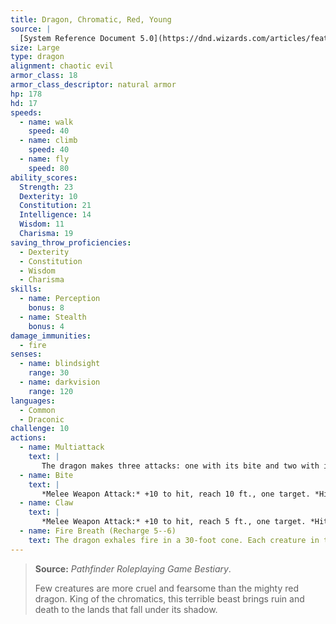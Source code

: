 ```yaml
---
title: Dragon, Chromatic, Red, Young
source: |
  [System Reference Document 5.0](https://dnd.wizards.com/articles/features/systems-reference-document-srd)
size: Large
type: dragon
alignment: chaotic evil
armor_class: 18
armor_class_descriptor: natural armor
hp: 178
hd: 17
speeds:
  - name: walk
    speed: 40
  - name: climb
    speed: 40
  - name: fly
    speed: 80
ability_scores:
  Strength: 23
  Dexterity: 10
  Constitution: 21
  Intelligence: 14
  Wisdom: 11
  Charisma: 19
saving_throw_proficiencies:
  - Dexterity
  - Constitution
  - Wisdom
  - Charisma
skills:
  - name: Perception
    bonus: 8
  - name: Stealth
    bonus: 4
damage_immunities:
  - fire
senses:
  - name: blindsight
    range: 30
  - name: darkvision
    range: 120
languages:
  - Common
  - Draconic
challenge: 10
actions:
  - name: Multiattack
    text: |
       The dragon makes three attacks: one with its bite and two with its claws.
  - name: Bite
    text: |
       *Melee Weapon Attack:* +10 to hit, reach 10 ft., one target. *Hit:* 17 (2d10 + 6) piercing damage plus 3 (1d6) fire damage.
  - name: Claw
    text: |
       *Melee Weapon Attack:* +10 to hit, reach 5 ft., one target. *Hit:* 13 (2d6 + 6) slashing damage.
  - name: Fire Breath (Recharge 5--6)
    text: The dragon exhales fire in a 30-foot cone. Each creature in that area must make a DC 17 Dexterity saving throw, taking 56 (16d6) fire damage on a failed save, or half as much damage on a successful one.
---
```


> **Source:** *Pathfinder Roleplaying Game Bestiary*.
>
> Few creatures are more cruel and fearsome than the mighty red dragon. King of the chromatics, this terrible beast brings ruin and death to the lands that fall under its shadow.
